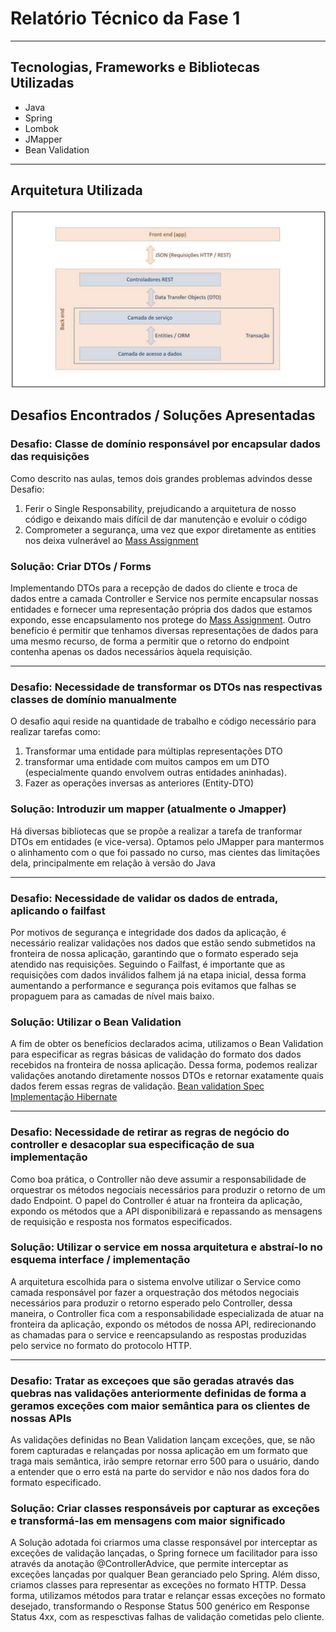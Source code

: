 # Relatório Técnico da Fase 1
---
## Tecnologias, Frameworks e Bibliotecas Utilizadas 
- Java
- Spring
- Lombok 
- JMapper
- Bean Validation
---

## Arquitetura Utilizada 
![](2023-06-16-20-10-00.png)

## Desafios Encontrados / Soluções Apresentadas
### Desafio: Classe de domínio responsável por encapsular dados das requisições 
Como descrito nas aulas, temos dois grandes problemas advindos desse Desafio: 
1. Ferir o Single Responsability, prejudicando a arquitetura de nosso código e deixando mais difícil de dar manutenção e evoluir o código
2. Comprometer a segurança, uma vez que expor diretamente as entities nos deixa vulnerável ao [Mass Assignment](https://cheatsheetseries.owasp.org/cheatsheets/Mass_Assignment_Cheat_Sheet.html)

### Solução: Criar DTOs / Forms
Implementando DTOs para a recepção de dados do cliente e troca de dados entre a camada Controller e Service nos permite encapsular nossas entidades e fornecer uma representação própria dos dados que estamos expondo, esse encapsulamento nos protege do  [Mass Assignment](https://cheatsheetseries.owasp.org/cheatsheets/Mass_Assignment_Cheat_Sheet.html).
Outro benefício é permitir que tenhamos diversas representações de dados para uma mesmo recurso, de forma a permitir que o retorno do endpoint contenha apenas os dados necessários àquela requisição.



---
### Desafio: Necessidade de transformar os DTOs nas respectivas classes de domínio manualmente  
O desafio aqui reside na quantidade de trabalho e código necessário para realizar tarefas como: 
1. Transformar uma entidade para múltiplas representações DTO
2.  transformar uma entidade com muitos campos em um DTO (especialmente quando envolvem outras entidades aninhadas).  
3.  Fazer as operações inversas as anteriores (Entity-DTO)
### Solução: Introduzir um mapper (atualmente o Jmapper)
Há diversas bibliotecas que se propõe a realizar a tarefa de tranformar DTOs em entidades (e vice-versa). Optamos pelo JMapper para mantermos o alinhamento com o que foi passado no curso, mas cientes das limitações dela, principalmente em relação à versão do Java 

---
### Desafio: Necessidade de validar os dados de entrada, aplicando o failfast 
Por motivos de segurança e integridade dos dados da aplicação, é necessário realizar validações nos dados que estão sendo submetidos na fronteira de nossa aplicação, garantindo que o formato esperado seja atendido nas requisições. Seguindo o Failfast, é importante que as requisições com dados inválidos falhem já na etapa inicial, dessa forma aumentando a performance e segurança pois evitamos que falhas se propaguem para as camadas de nível mais baixo. 
### Solução: Utilizar o Bean Validation
A fim de obter os benefícios declarados acima, utilizamos o Bean Validation para especificar as regras básicas de validação do formato dos dados recebidos na fronteira de nossa aplicação. Dessa forma, podemos realizar validações anotando diretamente nossos DTOs e retornar exatamente quais dados ferem essas regras de validação. 
[Bean validation Spec](https://beanvalidation.org/2.0-jsr380/)
[Implementação Hibernate](https://hibernate.org/validator/)


---
### Desafio: Necessidade de retirar as regras de negócio do controller e desacoplar sua especificação de sua implementação 
Como boa prática, o Controller não deve assumir a responsabilidade de orquestrar os métodos negociais necessários para produzir o retorno de um dado Endpoint. 
O papel do Controller é atuar na fronteira da aplicação, expondo os métodos que a API disponibilizará e repassando as mensagens de requisição e resposta nos formatos especificados. 

### Solução: Utilizar o service em nossa arquitetura e abstraí-lo no esquema interface / implementação 
A arquitetura escolhida para o sistema envolve utilizar o Service como camada responsável por fazer a orquestração dos métodos negociais necessários para produzir o retorno esperado pelo Controller, dessa maneira, o Controller fica com a responsabilidade especializada de atuar na fronteira da aplicação, expondo os métodos de nossa API, redirecionando as chamadas para o service e reencapsulando as respostas produzidas pelo service no formato do protocolo HTTP.

---
### Desafio: Tratar as exceçoes que são geradas através das quebras nas validações anteriormente definidas de forma a geramos exceções com maior semântica para os clientes de nossas APIs
As validações definidas no Bean Validation lançam exceções, que, se não forem capturadas e relançadas por nossa aplicação em um formato que traga mais semântica, irão sempre retornar erro 500 para o usuário, dando a entender que o erro está na parte do servidor e não nos dados fora do formato especificado.
### Solução: Criar classes responsáveis por capturar as exceções e transformá-las em mensagens com maior significado
A Solução adotada foi criarmos uma classe responsável por interceptar as exceções de validação lançadas, o Spring fornece um facilitador para isso através da anotação @ControllerAdvice, que permite interceptar as exceções lançadas por qualquer Bean geranciado pelo Spring.
Além disso, criamos classes para representar as exceções no formato HTTP.
Dessa forma, utilizamos métodos para tratar e relançar essas exceções no formato desejado, transformando o Response Status 500 genérico em Response Status 4xx, com as respesctivas falhas de validação cometidas pelo cliente.